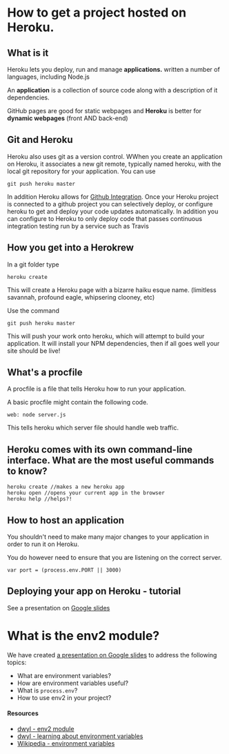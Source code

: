 # How to get a project hosted on Heroku.

## What is it

  Heroku lets you deploy, run and manage **applications.** written a number of languages, including Node.js

  An **application** is a collection of source code along with a description of it dependencies.

  GitHub pages are good for static webpages and **Heroku** is better for **dynamic webpages** (front AND back-end)

## Git and Heroku

  Heroku also uses git as a version control. WWhen you create an application on Heroku, it associates a new git remote, typically named heroku, with the local git repository for your application. You can use
  ```
  git push heroku master
  ```

  In addition Heroku allows for [Github Integration](https://devcenter.heroku.com/articles/github-integration). Once your Heroku project is connected to a github project you can selectively deploy, or configure heroku to get and deploy your code updates automatically. In addition you can configure to Heroku to only deploy code that passes continuous integration testing run by a service such as Travis


## How you get into a Herokrew
In a git folder type
```
heroku create
```
This will create a Heroku page with a bizarre haiku esque name. (limitless savannah, profound eagle, whipsering clooney, etc)

Use the command
```
git push heroku master
```
This will push your work onto heroku, which will attempt to build your application. It will install your NPM dependencies, then if all goes well your site should be live!


## What's a procfile

A procfile is a file that tells Heroku how to run your application.

A basic procfile might contain the following code.
```
web: node server.js
```
This tells heroku which server file should handle web traffic.

## Heroku comes with its own command-line interface. What are the most useful commands to know?
```
heroku create //makes a new heroku app
heroku open //opens your current app in the browser
heroku help //helps?!
```
## How to host an application

You shouldn't need to make many major changes to your application in order to run it on Heroku.

You do however need to ensure that you are listening on the correct server.
```
var port = (process.env.PORT || 3000)
```
## Deploying your app on Heroku - tutorial
See a presentation on [Google slides](https://docs.google.com/presentation/d/10BSVkBYyDEG8vHkppH0_1czU_fXjeZRNj7xCtUM6_VQ/edit?usp=sharing)

# What is the env2 module?
We have created [a presentation on Google slides](https://docs.google.com/presentation/d/1Un5C71yCXXU9wMxsphM0agsqX4QlSe1zA_g2nHbgEU4/edit#slide=id.p) to address the following topics:
- What are environment variables?
- How are environment variables useful?
- What is `process.env`?
- How to use env2 in your project?

#### Resources
* [dwyl - env2 module](https://github.com/dwyl/env2)
* [dwyl - learning about environment variables](https://github.com/dwyl/learn-environment-variables)
* [Wikipedia - environment variables](https://en.wikipedia.org/wiki/Environment_variable)
